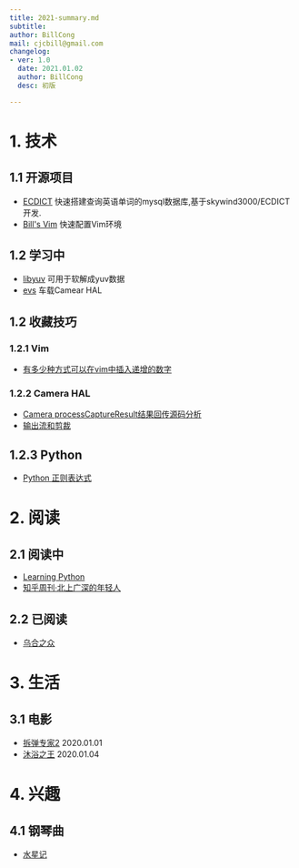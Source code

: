 ```yaml
---
title: 2021-summary.md
subtitle: 
author: BillCong
mail: cjcbill@gmail.com
changelog:
- ver: 1.0
  date: 2021.01.02
  author: BillCong
  desc: 初版 

---
```


# 1. 技术

## 1.1 开源项目

- [ECDICT](https://github.com/ProgrammerBill/ECDICT) 快速搭建查询英语单词的mysql数据库,基于skywind3000/ECDICT开发.
- [Bill's Vim](https://github.com/ProgrammerBill/BillsVim) 快速配置Vim环境

## 1.2 学习中

- [libyuv](https://chromium.googlesource.com/libyuv/libyuv/) 可用于软解成yuv数据
- [evs](https://source.android.com/devices/automotive/camera-hal#ievscamerastream-hw) 车载Camear HAL

## 1.2 收藏技巧

### 1.2.1 Vim

- [有多少种方式可以在vim中插入递增的数字](https://blog.csdn.net/sodaslay/article/details/51098752)

### 1.2.2 Camera HAL

- [Camera processCaptureResult结果回传源码分析](https://blog.csdn.net/sinat_22657459/article/details/92410687)
- [输出流和剪裁](https://source.android.com/devices/camera/camera3_crop_reprocess)

## 1.2.3 Python

- [Python 正则表达式](https://www.runoob.com/python/python-reg-expressions.html#flags)

# 2. 阅读

## 2.1 阅读中
            
- [Learning Python](https://github.com/MrAlex6204/Books/blob/master/Learning%20Python%2C%205th%20Edition.pdf) 
- [知乎周刊·北上广深的年轻人](https://yuedu.baidu.com/ebook/6d4ab8c8c281e53a5802fff4?pn=1&rf=https%3A%2F%2Fwww.baidu.com%2Flink%3Furl%3Di7c4Rs2IeqO4vbSsE6NMzu-mbj-f_TjQMSFEhjIaHGwfc6YIUOONcrm-smPZvTld-i3npqOwFdWujw4S9mwet_%26wd%3D%26eqid%3De175f0f50000bc58000000065ff7dd72)

## 2.2 已阅读

- [乌合之众](https://book.douban.com/subject/1012611/)

# 3. 生活

## 3.1 电影

- [拆弹专家2](https://movie.douban.com/subject/30171424/) 2020.01.01
- [沐浴之王](https://movie.douban.com/subject/34894753/) 2020.01.04

# 4. 兴趣

## 4.1 钢琴曲

- [水星记](songs/水星记/水星记.pdf)
